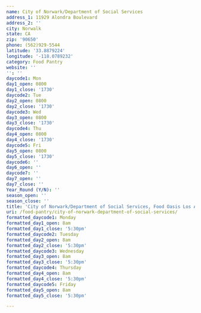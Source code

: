 ```yaml
---
name: City of Norwark/Department of Social Services
address_1: 11929 Alondra Boulevard
address_2: ''
city: Norwalk
state: CA
zip: '90650'
phone: (562)929-5544
latitude: '33.8879224'
longitude: '-118.0789232'
category: Food Pantry
website: ''
'': ''
daycode1: Mon
day1_open: 0800
day1_close: '1730'
daycode2: Tue
day2_open: 0800
day2_close: '1730'
daycode3: Wed
day3_open: 0800
day3_close: '1730'
daycode4: Thu
day4_open: 0800
day4_close: '1730'
daycode5: Fri
day5_open: 0800
day5_close: '1730'
daycode6: ''
day6_open: ''
daycode7: ''
day7_open: ''
day7_close: ''
Year_Round (Y/N): ''
season_open: ''
season_close: ''
title: 'City of Norwark/Department of Social Services, Food Oasis Los Angeles'
uri: /food-pantry/city-of-norwark-department-of-social-services/
formatted_daycode1: Monday
formatted_day1_open: 8am
formatted_day1_close: '5:30pm'
formatted_daycode2: Tuesday
formatted_day2_open: 8am
formatted_day2_close: '5:30pm'
formatted_daycode3: Wednesday
formatted_day3_open: 8am
formatted_day3_close: '5:30pm'
formatted_daycode4: Thursday
formatted_day4_open: 8am
formatted_day4_close: '5:30pm'
formatted_daycode5: Friday
formatted_day5_open: 8am
formatted_day5_close: '5:30pm'

---
```


